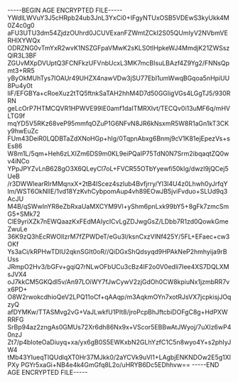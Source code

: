 -----BEGIN AGE ENCRYPTED FILE-----
YWdlLWVuY3J5cHRpb24ub3JnL3YxCi0+IFgyNTUxOSB5VDEwS3kyUkk4M0Z4c0g0
aFU3UTU3dm54ZjdzOUhrd0JCUVExanFZWmtZCkI2S05QUmIyV2NVbmVERHlXYWQx
ODRZNG0vTmYxR2wvK1NSZGFpaVMwK2sKLS0tIHpkeWJ4MmdjK21ZWSszQlR3L3BF
ZGUvMXpDVUptQ3FCNFkzUFVnbUcxL3MK7mcBIsuLBAzf4Z9Yg2/FNNsQpmt3+RR5
yByOkMUhTys7IOAUr49UHZX4nawVDw3jSU77EbI1umWwqBGqoa5nHpiUU8Pu4y0t
liF/EFGBYa+cRoeXuz2tTQ5ftnkSaTAH2hhM4D7d50GGligVGs4LGgTJ5/930RRN
geLcOrP7HTMCQVR1HPWVE99IE0amf1daITMRXlvt/TECQv0i13uMF6q/mHVLTG9f
mqYD5V5RKz68veP95mmfqOZuP1G6NFvN8JR6kNsxmR5W8R1aGn1kT3CKy9hwEuZc
FUm43DeiR0LQDBTaZdXNoHGp+hIg/0TqpnAbxg6Bnmj9cV1K81ejEpezVs+sEs86
W8m1L/5qm+Heh6zLXIZm6DS9m0KL9eiPQaIP75TdN0N7Srm2ibqaqtZQ0wv4iNCo
YPpJPYZvLnB628gO3X6QLeyCl7oL+FVCR55OTbYyewfi50klg/dwzI9jQCej5UeB
/r3DWWlearRIrMMqnxX+2tB4IScez4szlub4Bvfjrry/Yl3l4U4z0Lhwh0yJrfqY
lm/WST6OkNIlE/1vd18YzKvhCybpomAup4vh89EOwJB5jviFvduo+SLUd9q3AcJU
M4B/qSWwInYR8eZbRxaUaMXCYM9Vl+yShm6pnLxk99bY5+8gFk7zmcSmG5+SMk72
ClE9yriXZk7nEWQaazKxFEdMAIycICvLgZDJwgGsZ/LDbb7R1zd0QowkGmeZwuLe
36K9zQ3hEcRWOlIzrM7fZPWDeT/eGu3l/ksnCxzVlNf425Y/5FL+EFaec+cw3OKf
Ys3aCi/kRPHwTDIU2qknSGIt0oR//QiDGxShQdsyqd9HPAkNeP2hmhyija9rBUss
JRmpO2Hv3/bGFv+gqiQ7rNLwOFbUCu3cBz4IF2o0V0edli7Iee4XS7DQLXMsJVX4
oJ7kkCM5GKQdI5v/An97LOiWY7fJwCywV2zjGdOh0CW8kpiuNx1jzmbRR7vx6PD+
O8W2rwokcdhioQeV2LPQ11oCf+qAAqp/m3AqkmOYn7xotRJsVX7jcpkisjJOqzyQ
afDYMKw/TTASMvg2vG+VaJLwkfU1PIt8/jroPcpBhJftcbiDOFgC8g+HdPXWRRFG
SrBp94az2zngAs0GMUs72Xr6dh86Nx9x+VScor5EBBwAtJWyoj/7uXIz6wP40nzJ
Zt7/p4bIoteOaDiuyq+xa/yx6gB0S5EWKxbN2GLhYzfC1C5n8wyo4Y+s2phIyJW4
tMb43YIueqTIQUdlqXT0Hr37MJkk0/2aYCVk9uVl1+LAgbjENKNDOw2E5g1XIPXy
PGYr5xaGi+NB4e4k4GmGfq8L2o/uHRYB6Dc5EDhhvw==
-----END AGE ENCRYPTED FILE-----
